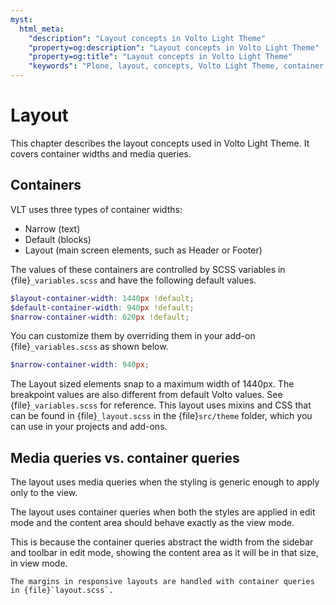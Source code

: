 ```yaml
---
myst:
  html_meta:
    "description": "Layout concepts in Volto Light Theme"
    "property=og:description": "Layout concepts in Volto Light Theme"
    "property=og:title": "Layout concepts in Volto Light Theme"
    "keywords": "Plone, layout, concepts, Volto Light Theme, container, queries, media"
---
```


# Layout

This chapter describes the layout concepts used in Volto Light Theme.
It covers container widths and media queries.

## Containers

VLT uses three types of container widths:

-   Narrow (text)
-   Default (blocks)
-   Layout (main screen elements, such as Header or Footer)

The values of these containers are controlled by SCSS variables in {file}`_variables.scss` and have the following default values.

```scss
$layout-container-width: 1440px !default;
$default-container-width: 940px !default;
$narrow-container-width: 620px !default;
```

You can customize them by overriding them in your add-on {file}`_variables.scss` as shown below.

```scss
$narrow-container-width: 940px;
```

The Layout sized elements snap to a maximum width of 1440px.
The breakpoint values are also different from default Volto values.
See {file}`_variables.scss` for reference.
This layout uses mixins and CSS that can be found in {file}`_layout.scss` in the {file}`src/theme` folder, which you can use in your projects and add-ons.


## Media queries vs. container queries

The layout uses media queries when the styling is generic enough to apply only to the view.

The layout uses container queries when both the styles are applied in edit mode and the content area should behave exactly as the view mode.

This is because the container queries abstract the width from the sidebar and toolbar in edit mode, showing the content area as it will be in that size, in view mode.

```{note}
The margins in responsive layouts are handled with container queries in {file}`layout.scss`.
```

